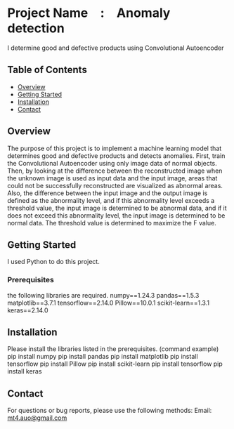 #  Project Name　:　Anomaly detection

I determine good and defective products using Convolutional Autoencoder

## Table of Contents
- [Overview](#overview)
- [Getting Started](#getting-started)
- [Installation](#installation)
- [Contact](#contact)

## Overview
The purpose of this project is to implement a machine learning model that determines good and defective products and detects anomalies.
First, train the Convolutional Autoencoder using only image data of normal objects. Then, by looking at the difference between the reconstructed image when the unknown image is used as input data and the input image, areas that could not be successfully reconstructed are visualized as abnormal areas.
Also, the difference between the input image and the output image is defined as the abnormality level, and if this abnormality level exceeds a threshold value, the input image is determined to be abnormal data, and if it does not exceed this abnormality level, the input image is determined to be normal data. The threshold value is determined to maximize the F value.

## Getting Started
I used Python to do this project.
### Prerequisites
the following libraries are required.
numpy==1.24.3
pandas==1.5.3
matplotlib==3.7.1
tensorflow==2.14.0
Pillow==10.0.1
scikit-learn==1.3.1
keras==2.14.0

## Installation
Please install the libraries listed in the prerequisites.
(command example)
pip install numpy
pip install pandas
pip install matplotlib
pip install tensorflow
pip install Pillow
pip install scikit-learn
pip install tensorflow
pip install keras

## Contact
For questions or bug reports, please use the following methods:
 Email: mt4.auo@gmail.com
